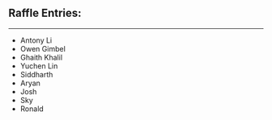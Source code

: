 ## Raffle Entries:
---
- Antony Li
- Owen Gimbel
- Ghaith Khalil
- Yuchen Lin
- Siddharth
- Aryan
- Josh
- Sky
- Ronald